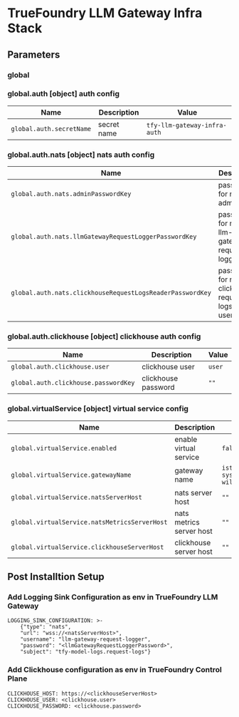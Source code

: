 # TrueFoundry LLM Gateway Infra Stack

## Parameters

### global


### global.auth [object] auth config

| Name                     | Description | Value                        |
| ------------------------ | ----------- | ---------------------------- |
| `global.auth.secretName` | secret name | `tfy-llm-gateway-infra-auth` |

### global.auth.nats [object] nats auth config

| Name                                                      | Description                                           | Value                                          |
| --------------------------------------------------------- | ----------------------------------------------------- | ---------------------------------------------- |
| `global.auth.nats.adminPasswordKey`                       | password for nats admin user                          | `NATS_ADMIN_PASSWORD`                          |
| `global.auth.nats.llmGatewayRequestLoggerPasswordKey`     | password for nats llm-gateway-request-logger user     | `NATS_LLM_GATEWAY_REQUEST_LOGGER_PASSWORD`     |
| `global.auth.nats.clickhouseRequestLogsReaderPasswordKey` | password for nats clickhouse-request-logs-reader user | `NATS_CLICKHOUSE_REQUEST_LOGS_READER_PASSWORD` |

### global.auth.clickhouse [object] clickhouse auth config

| Name                                 | Description         | Value  |
| ------------------------------------ | ------------------- | ------ |
| `global.auth.clickhouse.user`        | clickhouse user     | `user` |
| `global.auth.clickhouse.passwordKey` | clickhouse password | `""`   |

### global.virtualService [object] virtual service config

| Name                                          | Description              | Value                       |
| --------------------------------------------- | ------------------------ | --------------------------- |
| `global.virtualService.enabled`               | enable virtual service   | `false`                     |
| `global.virtualService.gatewayName`           | gateway name             | `istio-system/tfy-wildcard` |
| `global.virtualService.natsServerHost`        | nats server host         | `""`                        |
| `global.virtualService.natsMetricsServerHost` | nats metrics server host | `""`                        |
| `global.virtualService.clickhouseServerHost`  | clickhouse server host   | `""`                        |

## Post Installtion Setup
### Add Logging Sink Configuration as env in TrueFoundry LLM Gateway

```
LOGGING_SINK_CONFIGURATION: >-
    {"type": "nats", 
    "url": "wss://<natsServerHost>", 
    "username": "llm-gateway-request-logger", 
    "password": "<llmGatewayRequestLoggerPassword>", 
    "subject": "tfy-model-logs.request-logs"}
```

### Add Clickhouse configuration as env in TrueFoundry Control Plane

```
CLICKHOUSE_HOST: https://<clickhouseServerHost>
CLICKHOUSE_USER: <clickhouse.user>
CLICKHOUSE_PASSWORD: <clickhouse.password>
```